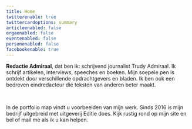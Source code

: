 ```yaml
---
title: Home
twitterenable: true
twittercardoptions: summary
articleenabled: false
orgaenabled: false
eventenabled: false
personenabled: false
facebookenable: true
---
```


<p><strong>Redactie Admiraal</strong>, dat ben ik: schrijvend journalist Trudy Admiraal. Ik schrijf artikelen, interviews, speeches en boeken. Mijn soepele pen is ontdekt door verschillende opdrachtgevers en bladen. Ik ben ook een bedreven eindredacteur die teksten van anderen beter maakt.</p>
<p>&nbsp;</p>
<p>In de portfolio map vindt u voorbeelden van mijn werk. Sinds 2016 is mijn bedrijf uitgebreid met uitgeverij Editie does. Kijk rustig rond op mijn site en bel of mail me als ik u kan helpen.</p>